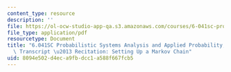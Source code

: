 ```yaml
---
content_type: resource
description: ''
file: https://ol-ocw-studio-app-qa.s3.amazonaws.com/courses/6-041sc-probabilistic-systems-analysis-and-applied-probability-fall-2013/8094e502d4eca9fbdcc1a588f667fcb5_MIT6_041SCF13_Setting_Up_a_Markov_Chain_300k.pdf
file_type: application/pdf
resourcetype: Document
title: "6.041SC Probabilistic Systems Analysis and Applied Probability, Fall 2013\
  \ Transcript \u2013 Recitation: Setting Up a Markov Chain"
uid: 8094e502-d4ec-a9fb-dcc1-a588f667fcb5
---
```

